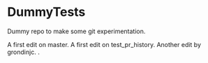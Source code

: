 DummyTests
==========

Dummy repo to make some git experimentation.

A first edit on master.
A first edit on test_pr_history.
Another edit by grondinjc.
.
